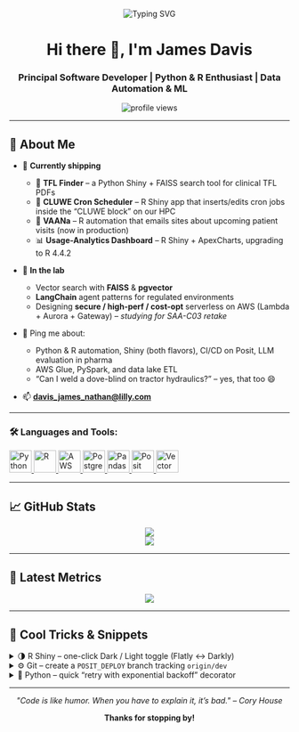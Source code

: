 <!--
========================================================================
│  README.md  ◇  James “JD” Davis – Principal Software Developer
========================================================================
-->

<!-- Dynamic typing header ------------------------------------------------>

<p align="center">
  <img src="https://readme-typing-svg.herokuapp.com?font=Fira+Code&duration=3000&pause=1000&center=true&width=435&lines=Principal+Software+Developer;Python+%7C+R+%7C+ML+Engineer;Welcome+to+my+GitHub+Profile+%F0%9F%91%8B" alt="Typing SVG" />
</p>


<h1 align="center">Hi there 👋, I'm James Davis</h1>
<h3 align="center">Principal Software Developer | Python &amp; R Enthusiast | Data Automation &amp; ML</h3>

<p align="center">
  <img src="https://komarev.com/ghpvc/?username=jdavis-EliLilly&label=Profile+views&color=0e75b6" alt="profile views" />
</p>

---

## 🚀 About Me

- 🔭 **Currently shipping**
  - 🐍 **TFL Finder** – a Python Shiny + FAISS search tool for clinical TFL PDFs
  - 🔧 **CLUWE Cron Scheduler** – R Shiny app that inserts/edits cron jobs inside the “CLUWE block” on our HPC
  - 📧 **VAANa** – R automation that emails sites about upcoming patient visits (now in production)
  - 📊 **Usage-Analytics Dashboard** – R Shiny + ApexCharts, upgrading to R 4.4.2
  

- 🌱 **In the lab**
  - Vector search with **FAISS** & **pgvector**
  - **LangChain** agent patterns for regulated environments
  - Designing **secure / high-perf / cost-opt** serverless on AWS (Lambda + Aurora + Gateway) – *studying for SAA-C03 retake*

- 💬 Ping me about:
  - Python & R automation, Shiny (both flavors), CI/CD on Posit, LLM evaluation in pharma
  - AWS Glue, PySpark, and data lake ETL
  - “Can I weld a dove-blind on tractor hydraulics?” – yes, that too 😄

- 📫 **davis_james_nathan@lilly.com**

---

<h3 align="left">🛠️ Languages and Tools:</h3>
<p>
  <!-- Python -->
  <a href="https://www.python.org" target="_blank" rel="noreferrer">
    <img src="https://cdn.jsdelivr.net/gh/devicons/devicon/icons/python/python-original.svg"
         width="40" height="40" alt="Python"/>
  </a>

  <!-- R -->
  <a href="https://www.r-project.org" target="_blank" rel="noreferrer">
    <img src="https://cdn.jsdelivr.net/gh/devicons/devicon/icons/r/r-original.svg"
         width="40" height="40" alt="R"/>
  </a>

  <!-- AWS -->
  <a href="https://aws.amazon.com" target="_blank" rel="noreferrer">
    <img src="https://cdn.jsdelivr.net/gh/devicons/devicon/icons/amazonwebservices/amazonwebservices-original-wordmark.svg"
         width="40" height="40" alt="AWS"/>
  </a>

  <!-- PostgreSQL -->
  <a href="https://www.postgresql.org" target="_blank" rel="noreferrer">
    <img src="https://cdn.jsdelivr.net/gh/devicons/devicon/icons/postgresql/postgresql-original.svg"
         width="40" height="40" alt="PostgreSQL"/>
  </a>

  <!-- Pandas -->
  <a href="https://pandas.pydata.org" target="_blank" rel="noreferrer">
    <img src="https://cdn.jsdelivr.net/gh/devicons/devicon/icons/pandas/pandas-original.svg"
         width="40" height="40" alt="Pandas"/>
  </a>

  <!-- Posit / Python Shiny -->
  <a href="https://shiny.posit.co/py/" target="_blank" rel="noreferrer">
    <img src="https://vectorlogo.zone/logos/rstudio/rstudio-icon.svg"
         width="40" height="40" alt="Posit Shiny"/>
  </a>

  <!-- Vector (Timber Vector) -->
  <a href="https://vector.dev" target="_blank" rel="noreferrer">
    <img src="https://raw.githubusercontent.com/vectordotdev/vector/master/website/static/img/vector-logo.svg"
         width="40" height="40" alt="Vector"/>
  </a>
</p>

---

## 📈 GitHub Stats

<p align="center">
  <img src="https://github-readme-streak-stats.demolab.com?user=jdavis-EliLilly&count_private=true&theme=dark" />
  <br>
  <img src="https://github-readme-stats.vercel.app/api/top-langs/?username=jdavis-EliLilly&layout=compact&theme=dark" />
</p>

---

## 🔔 Latest Metrics
<p align="center">
  <img src="https://metrics.lecoq.io/jdavis-EliLilly?template=classic&base.header=0&gists=1&lines=1&config.timezone=America%2FChicago" />
</p>

---

## 🧰 Cool Tricks & Snippets
<details>
<summary>🌗 R Shiny – one-click Dark / Light toggle (Flatly ↔ Darkly)</summary>

```r
library(shiny)
library(shinyswatch)
ui <- fluidPage(
  tags$head(
    # Sun/Moon button
    tags$style("#modeBtn{position:fixed;top:10px;right:10px;font-size:24px;border:none;background:transparent;}")),
  actionButton("modeBtn", "", icon = icon("moon")),
  h2("Hello world")
)

server <- function(input, output, session){
  current <- reactiveVal("flatly")  # default
  observeEvent(input$modeBtn,{
    new <- if (current()=="flatly") "darkly" else "flatly"
    current(new); shinyswatch::theme_switch(new)
    updateActionButton(session, "modeBtn",
                       icon = icon(if (new=="flatly") "moon" else "sun"))
  })
}

shinyswatch::run_with_themer(ui, server, theme = "flatly")
````

</details>

<details>
<summary>⚙️ Git – create a <code>POSIT_DEPLOY</code> branch tracking <code>origin/dev</code></summary>

```bash
git switch --track -c POSIT_DEPLOY origin/dev
git push -u origin POSIT_DEPLOY
```

*Perfect for your Posit Connect deployments.*

</details>

<details>
<summary>🐍 Python – quick “retry with exponential backoff” decorator</summary>

```python
import time, functools, random

def retry(errors, tries=4, cap=30):
    """Retry `errors` up to `tries` with jittered exponential back-off."""
    def deco(fn):
        @functools.wraps(fn)
        def inner(*a, **kw):
            delay = 1
            for attempt in range(tries):
                try:
                    return fn(*a, **kw)
                except errors as e:
                    if attempt == tries-1:
                        raise
                    sleep = min(cap, delay * 2 ** attempt) * random.uniform(0.8, 1.2)
                    print(f"⚠️  {e} – retrying in {sleep:.1f}s")
                    time.sleep(sleep)
        return inner
    return deco

# Usage
@retry((ConnectionError, TimeoutError))
def fetch(url): ...
```

</details>

---

<p align="center"><i>"Code is like humor. When you have to explain it, it’s bad." – Cory House</i></p>
<p align="center"><b>Thanks for stopping by!</b></p>
